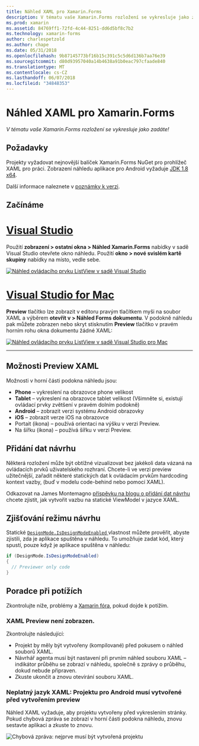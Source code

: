 ```yaml
---
title: Náhled XAML pro Xamarin.Forms
description: V tématu vaše Xamarin.Forms rozložení se vykresluje jako zadáte!
ms.prod: xamarin
ms.assetid: 84769ff1-72fd-4c44-8251-dd6d5bf8c7b2
ms.technology: xamarin-forms
author: charlespetzold
ms.author: chape
ms.date: 05/31/2018
ms.openlocfilehash: 9b87145773bf16b15c391c5c5d6d136b7aa76e39
ms.sourcegitcommit: d80d93957040a14b4638a91b0eac797cfaade840
ms.translationtype: MT
ms.contentlocale: cs-CZ
ms.lasthandoff: 06/07/2018
ms.locfileid: "34848353"
---
```

# <a name="xaml-previewer-for-xamarinforms"></a>Náhled XAML pro Xamarin.Forms

_V tématu vaše Xamarin.Forms rozložení se vykresluje jako zadáte!_

## <a name="requirements"></a>Požadavky

Projekty vyžadovat nejnovější balíček Xamarin.Forms NuGet pro prohlížeč XAML pro práci. Zobrazení náhledu aplikace pro Android vyžaduje [JDK 1.8 x64](http://www.oracle.com/technetwork/java/javase/downloads/jdk8-downloads-2133151.html).

Další informace naleznete v [poznámky k verzi](https://developer.xamarin.com/releases/studio/xamarin.studio_6.2/xamarin.studio_6.2/#Xamarin_Forms_Previewer).

## <a name="getting-started"></a>Začínáme

# <a name="visual-studiotabvswin"></a>[Visual Studio](#tab/vswin)

Použití **zobrazení > ostatní okna > Náhled Xamarin.Forms** nabídky v sadě Visual Studio otevřete okno náhledu. Použití **okno > nové svislém kartě skupiny** nabídky na místo, vedle sebe.

[![Náhled ovládacího prvku ListView v sadě Visual Studio](xaml-previewer-images/xamlp-list-vs-sml.png "prohlížeč formulářů v sadě Visual Studio")](xaml-previewer-images/xamlp-list-vs.png#lightbox "prohlížeč formulářů v sadě Visual Studio")

# <a name="visual-studio-for-mactabvsmac"></a>[Visual Studio for Mac](#tab/vsmac)

**Preview** tlačítko lze zobrazit v editoru pravým tlačítkem myši na soubor XAML a výběrem **otevřít v > Náhled Forms dokumentu**. V podokně náhledu pak můžete zobrazen nebo skryt stisknutím **Preview** tlačítko v pravém horním rohu okna dokumentu žádné XAML:

[![Náhled ovládacího prvku ListView v sadě Visual Studio pro Mac](xaml-previewer-images/xamlp-list-sml.png "prohlížeč formulářů v sadě Visual Studio pro Mac")](xaml-previewer-images/xamlp-list.png#lightbox "prohlížeč formulářů v sadě Visual Studio pro Mac")

-----

## <a name="xaml-preview-options"></a>Možnosti Preview XAML

Možnosti v horní části podokna náhledu jsou:

* **Phone** – vykreslení na obrazovce phone velikost
* **Tablet** – vykreslení na obrazovce tablet velikost (Všimněte si, existují ovládací prvky zvětšení v pravém dolním podokně)
* **Android** – zobrazit verzi systému Android obrazovky
* **iOS** – zobrazit verze iOS na obrazovce
* Portait (ikona) – používá orientaci na výšku v verzi Preview.
* Na šířku (ikona) – používá šířku v verzi Preview.

## <a name="adding-design-time-data"></a>Přidání dat návrhu

Některá rozložení může být obtížné vizualizovat bez jakékoli data vázaná na ovládacích prvků uživatelského rozhraní. Chcete-li ve verzi preview užitečnější, zařadit některé statických dat k ovládacím prvkům hardcoding kontext vazby, (buď v modelu code-behind nebo pomocí XAML).

Odkazovat na James Montemagno [příspěvku na blogu o přidání dat návrhu](http://motzcod.es/post/143702671962/xamarinforms-xaml-previewer-design-time-data) chcete zjistit, jak vytvořit vazbu na statické ViewModel v jazyce XAML.

## <a name="detecting-design-mode"></a>Zjišťování režimu návrhu

Statické [ `DesignMode.IsDesignModeEnabled` ](xref:Xamarin.Forms.DesignMode.IsDesignModeEnabled) vlastnost můžete prověřit, abyste zjistili, zda je aplikace spuštěna v náhledu. To umožňuje zadat kód, který spustí, pouze když je aplikace spuštěna v náhledu:

```csharp
if (DesignMode.IsDesignModeEnabled)
{
  // Previewer only code  
}
```

## <a name="troubleshooting"></a>Poradce při potížích

Zkontrolujte níže, problémy a [Xamarin fóra](https://forums.xamarin.com/categories/xamarin-forms), pokud dojde k potížím.

### <a name="xaml-preview-isnt-showing"></a>XAML Preview není zobrazen.

Zkontrolujte následující:

* Projekt by měly být vytvořeny (kompilované) před pokusem o náhled souborů XAML.
* Návrhář agenta musí být nastavení při prvním náhled souboru XAML – indikátor průběhu se zobrazí v náhledu, společně s zprávy o průběhu, dokud nebude připraven.
* Zkuste ukončit a znovu otevírání souboru XAML.

### <a name="invalid-xaml-the-android-project-needs-to-built-before-preview-can-be-created"></a>Neplatný jazyk XAML: Projektu pro Android musí vytvořené před vytvořením preview

Náhled XAML vyžaduje, aby projektu vytvořeny před vykreslením stránky.
Pokud chybová zpráva se zobrazí v horní části podokna náhledu, znovu sestavte aplikaci a zkuste to znovu.

![Chybová zpráva: nejprve musí být vytvořená projektu](xaml-previewer-images/error-not-built-sml.png "chybová zpráva: projekt znovu sestavte")
